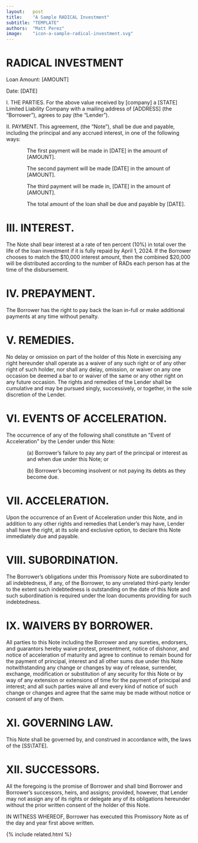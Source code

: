```yaml
---
layout:   post
title:    "A Sample RADICAL Investment"
subtitle: "TEMPLATE"
authors:  "Matt Perez"
image:    "icon-a-sample-radical-investment.svg"
---
```


<div style="display:none;">
 <p>A sample <span class="_paradigm">RADICAL</span> invesmentment.</p>
</div>

<h1>RADICAL INVESTMENT</h1>
 <p>Loan Amount: [AMOUNT]</p>
 <p>       Date: [DATE]</p>
 <p space="text-indent:4em; ">I. THE PARTIES. For the above value received by [company] a [STATE] Limited Liability Company with a mailing address of [ADDRESS] (the “Borrower”), agrees to pay (the “Lender”).</p>
 <p space="text-indent:4em; ">II. PAYMENT. This agreement, (the “Note”), shall be due and payable, including the principal and any accrued interest, in one of the following ways:</p>
 <p>
  <div style="margin-left:4em; ">
   <p>The first payment will be made in  [DATE] in the amount of [AMOUNT].</p>
   <p>The second payment will be made  [DATE] in the amount of [AMOUNT].</p>
   <p>The third payment will be made in, [DATE] in the amount of [AMOUNT].</p>
   <p>The total amount of the loan shall be due and payable by [DATE].</p>
  </div>
 </p>
 <h1>III. INTEREST.</h1>
  <p space="text-indent:4em; ">The Note shall bear interest at a rate of ten percent (10%) in total over the life of the loan investment if it is fully repaid by April 1, 2024. If the Borrower chooses to match the $10,000 interest amount, then the combined $20,000 will be distributed according to the number of RADs each person has at the time of the disbursement.</p>
 <h1>IV. PREPAYMENT.</h1>
  <p space="text-indent:4em; ">The Borrower has the right to pay back the loan in-full or make additional payments at any time without penalty.</p>
 <h1>V. REMEDIES.</h1>
  <p space="text-indent:4em; ">No delay or omission on part of the holder of this Note in exercising any right hereunder shall operate as a waiver of any such right or of any other right of such holder, nor shall any delay, omission, or waiver on any one occasion be deemed a bar to or waiver of the same or any other right on any future occasion. The rights and remedies of the Lender shall be cumulative and may be pursued singly, successively, or together, in the sole discretion of the Lender.</p>
 <h1>VI. EVENTS OF ACCELERATION.</h1>
  <p space="text-indent:4em; ">The occurrence of any of the following shall constitute an "Event of Acceleration" by the Lender under this Note:</p>
  <p>
   <div style="margin-left:4em; ">
    <p>(a) Borrower’s failure to pay any part of the principal or interest as and when due under this Note; or</p>
    <p>(b) Borrower’s becoming insolvent or not paying its debts as they become due.</p>
   </div>
 <h1>VII. ACCELERATION.</h1>
  <p space="text-indent:4em; ">Upon the occurrence of an Event of Acceleration under this Note, and in addition to any other rights and remedies that Lender’s may have, Lender shall have the right, at its sole and exclusive option, to declare this Note immediately due and payable.</p>
 <h1>VIII. SUBORDINATION.</h1>
  <p space="text-indent:4em; ">The Borrower’s obligations under this Promissory Note are subordinated to all indebtedness, if any, of the Borrower, to any unrelated third-party lender to the extent such indebtedness is outstanding on the date of this Note and such subordination is required under the loan documents providing for such indebtedness.</p></p>
 <h1>IX. WAIVERS BY BORROWER. </h1>
  <p space="text-indent:4em; ">All parties to this Note including the Borrower and any sureties, endorsers, and guarantors hereby waive protest, presentment, notice of dishonor, and notice of acceleration of maturity and agree to continue to remain bound for the payment of principal, interest and all other sums due under this Note notwithstanding any change or changes by way of release, surrender, exchange, modification or substitution of any security for this Note or by way of any extension or extensions of time for the payment of principal and interest; and all such parties waive all and every kind of notice of such change or changes and agree that the same may be made without notice or consent of any of them.</p> </p>
 <h1>XI. GOVERNING LAW.</h1>
  <p space="text-indent:4em; "> This Note shall be governed by, and construed in accordance with, the laws of the [SS\TATE].</p></p>
 <h1>XII. SUCCESSORS.</h1>
  <p space="text-indent:4em; "> All the foregoing is the promise of Borrower and shall bind Borrower and Borrower&rsquo;s successors, heirs, and assigns; provided, however, that Lender may not assign any of its rights or delegate any of its obligations hereunder without the prior written consent of the holder of this Note.</p>
 <p></p>
 <p>IN WITNESS WHEREOF, Borrower has executed this Promissory Note as of the day and year first above written.</p>

{% include related.html %}